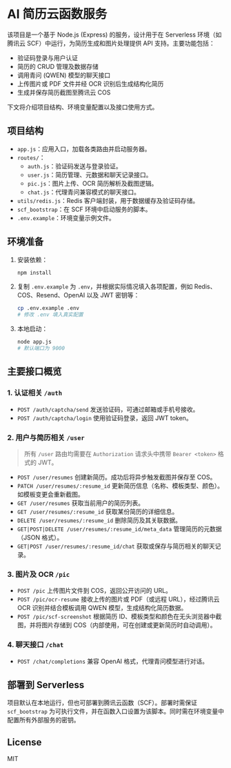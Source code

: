 # AI 简历云函数服务

该项目是一个基于 Node.js (Express) 的服务，设计用于在 Serverless 环境（如腾讯云 SCF）中运行，为简历生成和图片处理提供 API 支持。主要功能包括：

- 验证码登录与用户认证
- 简历的 CRUD 管理及数据存储
- 调用青问 (QWEN) 模型的聊天接口
- 上传图片或 PDF 文件并经 OCR 识别后生成结构化简历
- 生成并保存简历截图至腾讯云 COS

下文将介绍项目结构、环境变量配置以及接口使用方式。

## 项目结构

- `app.js`：应用入口，加载各类路由并启动服务器。
- `routes/`：
  - `auth.js`：验证码发送与登录验证。
  - `user.js`：简历管理、元数据和聊天记录接口。
  - `pic.js`：图片上传、OCR 简历解析及截图逻辑。
  - `chat.js`：代理青问兼容模式的聊天接口。
- `utils/redis.js`：Redis 客户端封装，用于数据缓存及验证码存储。
- `scf_bootstrap`：在 SCF 环境中启动服务的脚本。
- `.env.example`：环境变量示例文件。

## 环境准备

1. 安装依赖：
   ```bash
   npm install
   ```
2. 复制 `.env.example` 为 `.env`，并根据实际情况填入各项配置，例如 Redis、COS、Resend、OpenAI 以及 JWT 密钥等：
   ```bash
   cp .env.example .env
   # 修改 .env 填入真实配置
   ```
3. 本地启动：
   ```bash
   node app.js
   # 默认端口为 9000
   ```

## 主要接口概览

### 1. 认证相关 `/auth`

- `POST /auth/captcha/send` 发送验证码，可通过邮箱或手机号接收。
- `POST /auth/captcha/login` 使用验证码登录，返回 JWT token。

### 2. 用户与简历相关 `/user`

> 所有 `/user` 路由均需要在 `Authorization` 请求头中携带 `Bearer <token>` 格式的 JWT。

- `POST /user/resumes` 创建新简历。成功后将异步触发截图并保存至 COS。
- `PATCH /user/resumes/:resume_id` 更新简历信息（名称、模板类型、颜色）。如模板变更会重新截图。
- `GET /user/resumes` 获取当前用户的简历列表。
- `GET /user/resumes/:resume_id` 获取某份简历的详细信息。
- `DELETE /user/resumes/:resume_id` 删除简历及其关联数据。
- `GET|POST|DELETE /user/resumes/:resume_id/meta_data` 管理简历的元数据（JSON 格式）。
- `GET|POST /user/resumes/:resume_id/chat` 获取或保存与简历相关的聊天记录。

### 3. 图片及 OCR `/pic`

- `POST /pic` 上传图片文件到 COS，返回公开访问的 URL。
- `POST /pic/ocr-resume` 接收上传的图片或 PDF（或远程 URL），经过腾讯云 OCR 识别并结合模板调用 QWEN 模型，生成结构化简历数据。
- `POST /pic/scf-screenshot` 根据简历 ID、模板类型和颜色在无头浏览器中截图，并将图片存储到 COS（内部使用，可在创建或更新简历时自动调用）。

### 4. 聊天接口 `/chat`

- `POST /chat/completions` 兼容 OpenAI 格式，代理青问模型进行对话。

## 部署到 Serverless

项目默认在本地运行，但也可部署到腾讯云函数（SCF）。部署时需保证 `scf_bootstrap` 为可执行文件，并在函数入口设置为该脚本。同时需在环境变量中配置所有外部服务的密钥。

## License

MIT
